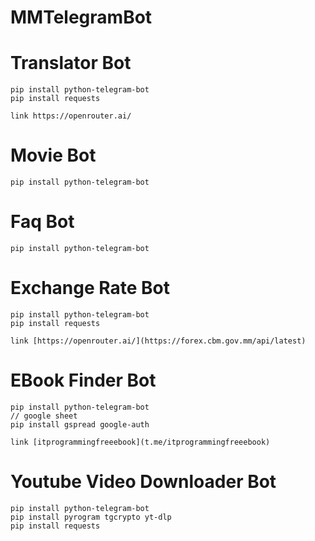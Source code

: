 # MMTelegramBot

# Translator Bot
```
pip install python-telegram-bot
pip install requests

link https://openrouter.ai/
```

# Movie Bot
```
pip install python-telegram-bot
```

# Faq Bot
```
pip install python-telegram-bot
```

# Exchange Rate Bot
```
pip install python-telegram-bot
pip install requests

link [https://openrouter.ai/](https://forex.cbm.gov.mm/api/latest)
```

# EBook Finder Bot
```
pip install python-telegram-bot
// google sheet
pip install gspread google-auth

link [itprogrammingfreeebook](t.me/itprogrammingfreeebook)
```

# Youtube Video Downloader Bot
```
pip install python-telegram-bot
pip install pyrogram tgcrypto yt-dlp
pip install requests
```
